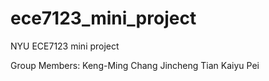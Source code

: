 # ece7123_mini_project

NYU ECE7123 mini project

Group Members:
Keng-Ming Chang
Jincheng Tian
Kaiyu Pei

